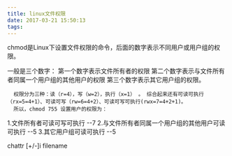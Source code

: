```yaml
---
title: linux文件权限
date: 2017-03-21 15:50:13
tags: 
---
```

chmod是Linux下设置文件权限的命令，后面的数字表示不同用户或用户组的权限。

一般是三个数字：
第一个数字表示文件所有者的权限
第二个数字表示与文件所有者同属一个用户组的其他用户的权限
第三个数字表示其它用户组的权限。

      权限分为三种：读（r=4），写（w=2），执行（x=1） 。 综合起来还有可读可执行（rx=5=4+1）、可读可写（rw=6=4+2）、可读可写可执行(rwx=7=4+2+1)。
      所以，chmod 755 设置用户的权限为：

1.文件所有者可读可写可执行                                   --7
2.与文件所有者同属一个用户组的其他用户可读可执行 --5
3.其它用户组可读可执行                                        --5


chattr [+/-]i filename 